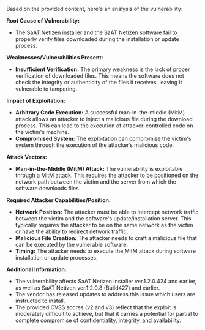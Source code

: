 Based on the provided content, here's an analysis of the vulnerability:

**Root Cause of Vulnerability:**

*   The SaAT Netizen installer and the SaAT Netizen software fail to properly verify files downloaded during the installation or update process.

**Weaknesses/Vulnerabilities Present:**

*   **Insufficient Verification:** The primary weakness is the lack of proper verification of downloaded files. This means the software does not check the integrity or authenticity of the files it receives, leaving it vulnerable to tampering.

**Impact of Exploitation:**

*   **Arbitrary Code Execution:** A successful man-in-the-middle (MitM) attack allows an attacker to inject a malicious file during the download process. This can lead to the execution of attacker-controlled code on the victim's machine.
*  **Compromised System:**  The exploitation can compromise the victim's system through the execution of the attacker’s malicious code.

**Attack Vectors:**

*   **Man-in-the-Middle (MitM) Attack:** The vulnerability is exploitable through a MitM attack. This requires the attacker to be positioned on the network path between the victim and the server from which the software downloads files.

**Required Attacker Capabilities/Position:**

*   **Network Position:** The attacker must be able to intercept network traffic between the victim and the software's update/installation server. This typically requires the attacker to be on the same network as the victim or have the ability to redirect network traffic.
*   **Malicious File Creation:** The attacker needs to craft a malicious file that can be executed by the vulnerable software.
*  **Timing:** The attacker needs to execute the MitM attack during software installation or update processes.

**Additional Information:**

*   The vulnerability affects SaAT Netizen installer ver.1.2.0.424 and earlier, as well as SaAT Netizen ver.1.2.0.8 (Build427) and earlier.
*   The vendor has released updates to address this issue which users are instructed to install.
*   The provided CVSS scores (v2 and v3) reflect that the exploit is moderately difficult to achieve, but that it carries a potential for partial to complete compromise of confidentiality, integrity, and availability.